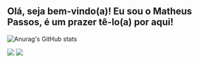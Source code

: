 ## Olá, seja bem-vindo(a)! Eu sou o Matheus Passos, é um prazer tê-lo(a) por aqui! 

![Anurag's GitHub stats](https://github-readme-stats.vercel.app/api?username=MatheusPassoss&show_icons=true&theme=radical)

<div> 
  <a href="https://www.linkedin.com/in/matheus-passos-6891931b3/" target="_blank"><img src="https://img.shields.io/badge/-LinkedIn-%230077B5?style=for-the-badge&logo=linkedin&logoColor=white" target="_blank"></a> 
  <a href = "mailto:matheuspassos.work@gmail.com"><img src="https://img.shields.io/badge/-Gmail-%23333?style=for-the-badge&logo=gmail&logoColor=white" target="_blank"></a>
</div>
